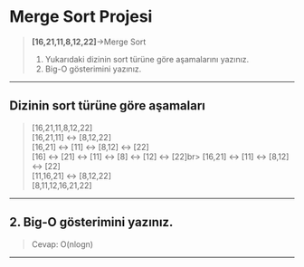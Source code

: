 # Merge Sort Projesi
>**[16,21,11,8,12,22]**->Merge Sort
> 1. Yukarıdaki dizinin sort türüne göre aşamalarını yazınız.
> 2. Big-O gösterimini yazınız.
---
## Dizinin sort türüne göre aşamaları
> [16,21,11,8,12,22] <br>
> [16,21,11] <-> [8,12,22] <br>
> [16,21] <-> [11] <-> [8,12] <-> [22]<br>
> [16] <-> [21] <-> [11] <-> [8] <-> [12] <-> [22]br>
> [16,21] <-> [11] <-> [8,12] <-> [22]<br>
> [11,16,21] <-> [8,12,22]<br>
> [8,11,12,16,21,22]<br>
---
## 2. Big-O gösterimini yazınız.
> Cevap: O(nlogn)
---


